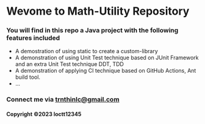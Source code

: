 # Wevome to Math-Utility Repository
### You will find in this repo a Java project with the following features included
* A demostration of using static to create a custom-library
* A demonstration of using Unit Test technique based on JUnit Framework and an extra Unit Test technique DDT, TDD
* A demonstration of applying CI technique based on GitHub Actions, Ant build tool.
* ...

### Connect me via trnthinlc@gmail.com
#### Copyright &#169;2023 loctt12345